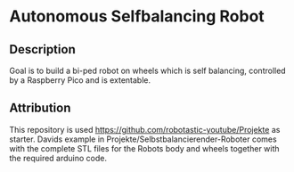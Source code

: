 # Autonomous Selfbalancing Robot
## Description
Goal is to build a bi-ped robot on wheels which is self balancing, controlled by a Raspberry Pico and is extentable.


## Attribution
This repository is used https://github.com/robotastic-youtube/Projekte as starter.
Davids example in Projekte/Selbstbalancierender-Roboter comes with the complete STL files for the Robots body and wheels together with the required arduino code.
